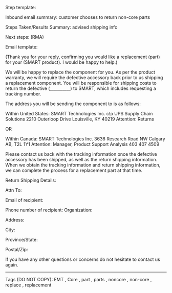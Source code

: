 Step template:

Inbound email summary:  customer chooses to return non-core parts

Steps Taken/Results Summary:  advised shipping info

Next steps: (RMA)

Email template:

(Thank you for your reply, confirming you would like a replacement (part) for your (SMART product). I would be happy to help.)

We will be happy to replace the component for you. As per the product warranty, we will require the defective accessory back prior to us shipping a replacement component. You will be responsible for shipping costs to return the defective (__________) to SMART, which includes requesting a tracking number.

The address you will be sending the component to is as follows:

Within United States:
SMART Technologies Inc.
c\o UPS Supply Chain Solutions
2210 Outerloop Drive
Louisville, KY 40219
Attention: Returns

OR

Within Canada:
SMART Technologies Inc.
3636 Research Road NW
Calgary AB, T2L 1Y1
Attention: Manager, Product Support Analysis
403 407 4509 

Please contact us back with the tracking information once the defective accessory has been shipped, as well as the return shipping information. When we obtain the tracking information and return shipping information, we can complete the process for a replacement part at that time.

Return Shipping Details:

Attn To:

Email of recipient:

Phone number of recipient:
Organization:

Address:

City:

Province/State:

Postal/Zip:

If you have any other questions or concerns do not hesitate to contact us again.


______________________________________________________________
Tags (DO NOT COPY): EMT , Core , part , parts , noncore , non-core , replace , replacement